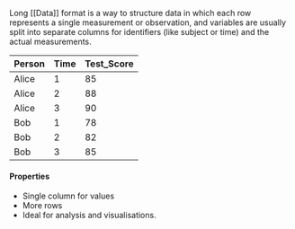 Long [[Data]] format is a way to structure data in which each row represents a single measurement or observation, and variables are usually split into separate columns for identifiers (like subject or time) and the actual measurements.

|Person|Time|Test_Score|
|---|---|---|
|Alice|1|85|
|Alice|2|88|
|Alice|3|90|
|Bob|1|78|
|Bob|2|82|
|Bob|3|85|

#### Properties

- Single column for values
- More rows
- Ideal for analysis and visualisations.

